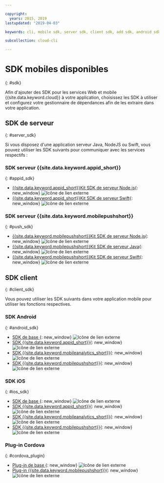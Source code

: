 ```yaml
---

copyright:
  years: 2015, 2019
lastupdated: "2019-04-03"

keywords: cli, mobile sdk, server sdk, client sdk, add sdk, android sdk, cordova

subcollection: cloud-cli

---
```


# SDK mobiles disponibles
{: #sdk}

Afin d'ajouter des SDK pour les services Web et mobile {{site.data.keyword.cloud}} à votre application, choisissez les
SDK à utiliser et configurez votre gestionnaire de dépendances afin de
les extraire dans votre application.

## SDK de serveur
{: #server_sdk}

Si vous disposez d'une application serveur Java, NodeJS ou Swift, vous pouvez utiliser les SDK suivants pour communiquer avec les services respectifs :

### SDK serveur {{site.data.keyword.appid_short}}
{: #appid_sdk}

- [{{site.data.keyword.appid_short}}Kit SDK de serveur Node.js](https://github.com/ibm-cloud-security/appid-serversdk-nodejs){: new_window} ![Icône de lien externe](../../icons/launch-glyph.svg "Icône de lien externe")
- [{{site.data.keyword.appid_short}}Kit SDK de serveur Swift](https://github.com/ibm-cloud-security/appid-serversdk-swift){: new_window} ![Icône de lien externe](../icons/launch-glyph.svg "Icône de lien externe")

### SDK serveur {{site.data.keyword.mobilepushshort}}
{: #push_sdk}

- [{{site.data.keyword.mobilepushshort}}Kit SDK de serveur Node.js](https://github.com/ibm-bluemix-mobile-services/bms-pushnotifications-serversdk-nodejs){: new_window} ![Icône de lien externe](../../icons/launch-glyph.svg "Icône de lien externe")
- [{{site.data.keyword.mobilepushshort}}Kit SDK de serveur Java](https://github.com/ibm-bluemix-mobile-services/bms-pushnotifications-serversdk-java){: new_window} ![Icône de lien externe](../../icons/launch-glyph.svg "Icône de lien externe")
- [{{site.data.keyword.mobilepushshort}}Kit SDK de serveur Swift](https://github.com/ibm-bluemix-mobile-services/bms-pushnotifications-serversdk-swift){: new_window} ![Icône de lien externe](../../icons/launch-glyph.svg "Icône de lien externe")

## SDK client
{: #client_sdk}

Vous pouvez utiliser les SDK suivants dans votre application mobile pour utiliser les fonctions respectives.

### SDK Android
{: #android_sdk}

- [SDK de base ](https://github.com/ibm-bluemix-mobile-services/bms-clientsdk-android-core){: new_window} ![Icône de lien externe](../../icons/launch-glyph.svg "Icône de lien externe")
- [SDK {{site.data.keyword.appid_short}}](https://github.com/ibm-cloud-security/appid-clientsdk-android){: new_window} ![Icône de lien externe](../../icons/launch-glyph.svg "Icône de lien externe")
- [SDK {{site.data.keyword.mobileanalytics_short}}](https://github.com/ibm-bluemix-mobile-services/bms-clientsdk-android-analytics){: new_window} ![Icône de lien externe](../../icons/launch-glyph.svg "Icône de lien externe")
- [SDK {{site.data.keyword.mobilepushshort}}](https://github.com/ibm-bluemix-mobile-services/bms-clientsdk-android-push){: new_window} ![Icône de lien externe](../../icons/launch-glyph.svg "Icône de lien externe")

### SDK iOS
{: #ios_sdk}

- [SDK de base ](https://github.com/ibm-bluemix-mobile-services/bms-clientsdk-swift-core){: new_window} ![Icône de lien externe](../../icons/launch-glyph.svg "Icône de lien externe")
- [SDK {{site.data.keyword.appid_short}}](https://github.com/ibm-cloud-security/appid-clientsdk-swift){: new_window} ![Icône de lien externe](../../icons/launch-glyph.svg "Icône de lien externe")
- [SDK {{site.data.keyword.mobileanalytics_short}}](https://github.com/ibm-bluemix-mobile-services/bms-clientsdk-swift-analytics){: new_window} ![Icône de lien externe](../../icons/launch-glyph.svg "Icône de lien externe")
- [SDK {{site.data.keyword.mobilepushshort}}](https://github.com/ibm-bluemix-mobile-services/bms-clientsdk-swift-push){: new_window} ![Icône de lien externe](../../icons/launch-glyph.svg "Icône de lien externe")

### Plug-in Cordova
{: #cordova_plugin}

- [Plug-in de base ](https://github.com/ibm-bluemix-mobile-services/bms-clientsdk-cordova-plugin-core){: new_window} ![Icône de lien externe](../../icons/launch-glyph.svg "Icône de lien externe")
- [Plug-in {{site.data.keyword.mobilepushshort}}](https://github.com/ibm-bluemix-mobile-services/bms-clientsdk-cordova-plugin-push){: new_window} ![Icône de lien externe](../../icons/launch-glyph.svg "Icône de lien externe")
